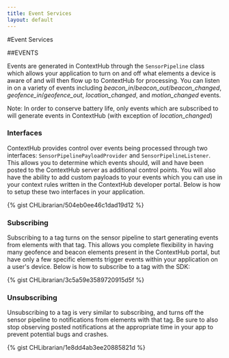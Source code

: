 ```yaml
---
title: Event Services
layout: default
---
```

#Event Services

##EVENTS

Events are generated in ContextHub through the `SensorPipeline` class which allows your application to turn on and off what elements a device is aware of and will then flow up to ContextHub for processing. You can listen in on a variety of events including *beacon_in*/*beacon_out*/*beacon_changed*, *geofence_in*/*geofence_out*, *location_changed*, and *motion_changed* events.

Note: In order to conserve battery life, only events which are subscribed to will generate events in ContextHub (with exception of *location_changed*)

### Interfaces

ContextHub provides control over events being processed through two interfaces: `SensorPipelinePayloadProvider` and `SensorPipelineListener`. This allows you to determine which events should, will and have been posted to the ContextHub server as additional control points. You will also have the ability to add custom payloads to your events which you can use in your context rules written in the ContextHub developer portal. Below is how to setup these two interfaces in your application.

{% gist CHLibrarian/504eb0ee46c1dad19d12 %}
<br />

### Subscribing

Subscribing to a tag turns on the sensor pipeline to start generating events from elements with that tag. This allows you complete flexibility in having many geofence and beacon elements present in the ContextHub portal, but have only a few specific elements trigger events within your application on a user's device. Below is how to subscribe to a tag with the SDK:

{% gist CHLibrarian/3c5a59e3589720915d5f %}
<br />

### Unsubscribing

Unsubscribing to a tag is very similar to subscribing, and turns off the sensor pipeline to notifications from elements with that tag. Be sure to also stop observing posted notifications at the appropriate time in your app to prevent potential bugs and crashes.

{% gist CHLibrarian/1e8dd4ab3ee20885821d %}
<br />
